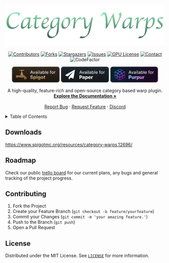 <br />

[![crazywarps](https://raw.githubusercontent.com/RyderBelserion/Assets/main/crazycrew/banners/CrazyWarps.png)](https://www.spigotmc.org/resources/category-warps.12696/)

<div align="center">

[![Contributors][contributors-shield]][contributors-url]
[![Forks][forks-shield]][forks-url]
[![Stargazers][stars-shield]][stars-url]
[![Issues][issues-shield]][issues-url]
[![GPU License][license-shield]][license-url]
[![Contact][discord-shield]][discord-url]
![CodeFactor][codefactor-shield]

<a href="/#"><img src="https://raw.githubusercontent.com/intergrav/devins-badges/v2/assets/cozy/supported/spigot_64h.png" height="50"></a>
<a href="/#"><img src="https://raw.githubusercontent.com/intergrav/devins-badges/v2/assets/cozy/supported/paper_64h.png" height="50"></a>
<a href="/#"><img src="https://raw.githubusercontent.com/intergrav/devins-badges/v2/assets/cozy/supported/purpur_64h.png" height="50"></a>

  <p align="center">
    A high-quality, feature-rich and open-source category based warp plugin.
    <br />
    <a href="https://github.com/Crazy-Crew/CrazyWarps/wiki"><strong>Explore the Documentation »</strong></a>
    <br />
    <br />
    <a href="https://github.com/Crazy-Crew/CrazyWarps/issues">Report Bug</a>
    ·
    <a href="https://github.com/Crazy-Crew/CrazyWarps/issues/new?assignees=&labels=feature&template=feature_request.md&title=%5BFeature%5D+">Request Feature</a>
    ·
    <a href="https://discord.gg/crazycrew">Discord</a>
  </p>
</div>

<!-- TABLE OF CONTENTS -->
<details>
  <summary>Table of Contents</summary>
  <ol>
    <li><a href="#downloads">Downloads</a></li>
    <li><a href="#roadmap">Roadmap</a></li>
    <li><a href="#contributing">Contributing</a></li>
    <li><a href="#license">License</a></li>
    <li><a href="#contact">Contact</a></li>
  </ol>
</details>

## Downloads
https://www.spigotmc.org/resources/category-warps.12696/

## Roadmap

Check our public [trello board](https://trello.com/b/yJNxK6S5/) for our current plans, any bugs and general tracking of the project progress.

## Contributing

1. Fork the Project
2. Create your Feature Branch (`git checkout -b feature/yourfeature`)
3. Commit your Changes (`git commit -m 'your amazing feature.'`)
4. Push to the Branch (`git push`)
5. Open a Pull Request

## License

Distributed under the MIT License. See [`LICENSE`](/LICENSE) for more information.

[discord-shield]: https://img.shields.io/discord/182615261403283459.svg?style=for-the-badge
[discord-url]: https://discord.gg/crazycrew

[contributors-shield]: https://img.shields.io/github/contributors/Crazy-Crew/CrazyWarps.svg?style=for-the-badge
[contributors-url]: https://github.com/Crazy-Crew/CrazyWarps/graphs/contributors
[forks-shield]: https://img.shields.io/github/forks/Crazy-Crew/CrazyWarps.svg?style=for-the-badge
[forks-url]: https://github.com/Crazy-Crew/CrazyWarps/network/members
[stars-shield]: https://img.shields.io/github/stars/Crazy-Crew/CrazyWarps.svg?style=for-the-badge
[stars-url]: https://github.com/Crazy-Crew/CrazyWarps/stargazers
[issues-shield]: https://img.shields.io/github/issues/Crazy-Crew/CrazyWarps.svg?style=for-the-badge
[issues-url]: https://github.com/Crazy-Crew/CrazyWarps/issues
[license-shield]: https://img.shields.io/github/license/Crazy-Crew/CrazyWarps.svg?style=for-the-badge
[license-url]: https://github.com/Crazy-Crew/CrazyWarps/blob/master/LICENSE

[codefactor-shield]: https://img.shields.io/codefactor/grade/github/crazy-crew/CrazyWarps/main?style=for-the-badge